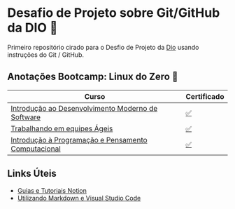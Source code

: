 # Desafio de Projeto sobre Git/GitHub da DIO :rocket:
Primeiro repositório cirado para o Desfio de Projeto da [Dio](https://www.dio.me/) usando instruções do Git / GitHub.


## Anotações Bootcamp: Linux do Zero :penguin:

| Curso | Certificado|
|-------|-------------|
|[Introdução ao Desenvolvimento Moderno de Software](https://spectacular-address-9e9.notion.site/Introdu-o-ao-Desenvolvimento-Moderno-de-Software-fb59525f05264f129b9e8e5267f164f3)| [:white_check_mark:](https://www.dio.me/certificate/61AEC533/share)
|[Trabalhando em equipes Ágeis](https://spectacular-address-9e9.notion.site/Trabalhando-em-equipes-geis-887ca7da41c141579e58ef7e02f78bbf) | [:white_check_mark:](https://www.dio.me/certificate/797FBF33/share)
| [Introdução à Programação e Pensamento Computacional](https://spectacular-address-9e9.notion.site/Introdu-o-Programa-o-e-Pensamento-Computacional-bce5876a2b324b0da10fada5cc298ec8) | [:white_check_mark:](https://www.dio.me/certificate/728F70BF/share) |




## Links Úteis 
* [Guias e Tutoriais Notion](https://www.notion.so/help/guides)
* [Utilizando Markdown e Visual Studio Code](https://code.visualstudio.com/docs/languages/markdown)
